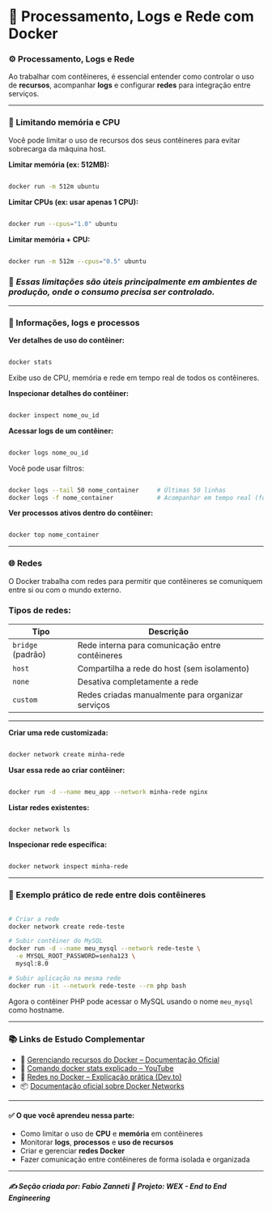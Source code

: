 # 🧠 Processamento, Logs e Rede com Docker

### ⚙️ Processamento, Logs e Rede

Ao trabalhar com contêineres, é essencial entender como controlar o uso de **recursos**, acompanhar **logs** e configurar **redes** para integração entre serviços.

---

### 💾 Limitando memória e CPU

Você pode limitar o uso de recursos dos seus contêineres para evitar sobrecarga da máquina host.

**Limitar memória (ex: 512MB):**

```bash

docker run -m 512m ubuntu

```

**Limitar CPUs (ex: usar apenas 1 CPU):**

```bash

docker run --cpus="1.0" ubuntu

```

**Limitar memória + CPU:**

```bash

docker run -m 512m --cpus="0.5" ubuntu

```

### 📌 *Essas limitações são úteis principalmente em ambientes de produção, onde o consumo precisa ser controlado.*

---

### 📄 Informações, logs e processos

**Ver detalhes de uso do contêiner:**

```bash

docker stats

```

Exibe uso de CPU, memória e rede em tempo real de todos os contêineres.

**Inspecionar detalhes do contêiner:**

```bash

docker inspect nome_ou_id

```

**Acessar logs de um contêiner:**

```bash

docker logs nome_ou_id

```

Você pode usar filtros:

```bash

docker logs --tail 50 nome_container     # Últimas 50 linhas
docker logs -f nome_container            # Acompanhar em tempo real (follow)

```

**Ver processos ativos dentro do contêiner:**

```bash

docker top nome_container

```

---

### 🌐 Redes

O Docker trabalha com redes para permitir que contêineres se comuniquem entre si ou com o mundo externo.

### Tipos de redes:

| Tipo              | Descrição                                         |
| ----------------- | ------------------------------------------------- |
| `bridge` (padrão) | Rede interna para comunicação entre contêineres   |
| `host`            | Compartilha a rede do host (sem isolamento)       |
| `none`            | Desativa completamente a rede                     |
| `custom`          | Redes criadas manualmente para organizar serviços |

---

**Criar uma rede customizada:**

```bash

docker network create minha-rede

```

**Usar essa rede ao criar contêiner:**

```bash

docker run -d --name meu_app --network minha-rede nginx

```

**Listar redes existentes:**

```bash

docker network ls

```

**Inspecionar rede específica:**

```bash

docker network inspect minha-rede

```

---

### 🔗 Exemplo prático de rede entre dois contêineres

```bash

# Criar a rede
docker network create rede-teste

# Subir contêiner do MySQL
docker run -d --name meu_mysql --network rede-teste \
  -e MYSQL_ROOT_PASSWORD=senha123 \
  mysql:8.0

# Subir aplicação na mesma rede
docker run -it --network rede-teste --rm php bash

```

Agora o contêiner PHP pode acessar o MySQL usando o nome `meu_mysql` como hostname.

---

### 📚 Links de Estudo Complementar

* 📘 [Gerenciando recursos do Docker – Documentação Oficial](https://docs.docker.com/config/containers/resource_constraints/)
* 🎥 [Comando docker stats explicado – YouTube](https://www.youtube.com/watch?v=Qo3FHp2nAGc)
* 🔧 [Redes no Docker – Explicação prática (Dev.to)](https://dev.to/coderpadawans/docker-criando-e-gerenciando-redes-1jpp)
* 📦 [Documentação oficial sobre Docker Networks](https://docs.docker.com/network/)

---

#### ✅ O que você aprendeu nessa parte:

* Como limitar o uso de **CPU** e **memória** em contêineres
* Monitorar **logs**, **processos** e **uso de recursos**
* Criar e gerenciar **redes Docker**
* Fazer comunicação entre contêineres de forma isolada e organizada

---

##### ✍️ **Seção criada por:** *Fabio Zanneti* 🎯 Projeto: **WEX - End to End Engineering**